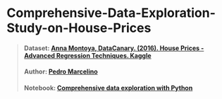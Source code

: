 # Comprehensive-Data-Exploration-Study-on-House-Prices

> #### Dataset: [Anna Montoya, DataCanary. (2016). House Prices - Advanced Regression Techniques. Kaggle](https://kaggle.com/competitions/house-prices-advanced-regression-techniques)
> #### Author: [Pedro Marcelino](https://www.kaggle.com/pmarcelino)
> #### Notebook: [Comprehensive data exploration with Python](https://www.kaggle.com/code/pmarcelino/comprehensive-data-exploration-with-python) 
